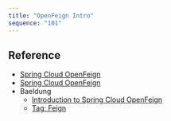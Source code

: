```yaml
---
title: "OpenFeign Intro"
sequence: "101"
---
```


## Reference

- [Spring Cloud OpenFeign](https://spring.io/projects/spring-cloud-openfeign)
- [Spring Cloud OpenFeign](https://docs.spring.io/spring-cloud-openfeign/docs/current/reference/html/)
- Baeldung
  - [Introduction to Spring Cloud OpenFeign](https://www.baeldung.com/spring-cloud-openfeign)
  - [Tag: Feign](https://www.baeldung.com/tag/feign)
